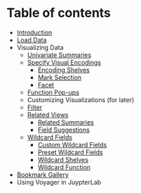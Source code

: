 # Table of contents

* [Introduction](README.md)
* [Load Data](load-data.md)
* Visualizing Data
  * [Univariate Summaries](visualizing-data/univariate-summaries.md)
  * [Specify Visual Encodings](visualizing-data/specify-visual-encoding/README.md)
    * [Encoding Shelves](visualizing-data/specify-visual-encoding/encoding-shelves.md)
    * [Mark Selection](visualizing-data/specify-visual-encoding/mark-selection.md)
    * [Facet](visualizing-data/specify-visual-encoding/facet.md)
  * [Function Pop-ups](visualizing-data/function-pop-ups.md)
  * Customizing Visualizations \(for later\)
  * [Filter](visualizing-data/filter.md)
  * [Related Views](visualizing-data/related-views/README.md)
    * [Related Summaries](visualizing-data/related-views/related-summaries.md)
    * [Field Suggestions](visualizing-data/related-views/field-suggestions.md)
  * [Wildcard Fields](visualizing-data/wildcard-fields/README.md)
    * [Custom Wildcard Fields](visualizing-data/wildcard-fields/custom-wildcard-fields.md)
    * [Preset Wildcard Fields](visualizing-data/wildcard-fields/preset-wildcard-fields.md)
    * [Wildcard Shelves](visualizing-data/wildcard-fields/wildcard-shelves.md)
    * [Wildcard Function](visualizing-data/wildcard-fields/wildcard-function.md)
* [Bookmark Gallery](bookmark-gallery.md)
* Using Voyager in JuypterLab

